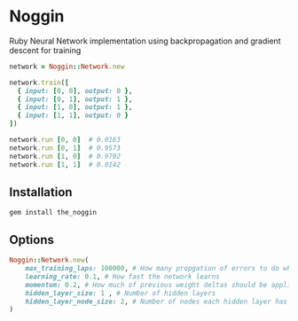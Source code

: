 # Noggin
Ruby Neural Network implementation using backpropagation and gradient descent for training


``` Ruby
network = Noggin::Network.new

network.train([
  { input: [0, 0], output: 0 },
  { input: [0, 1], output: 1 },
  { input: [1, 0], output: 1 },
  { input: [1, 1], output: 0 }
])

network.run [0, 0]  # 0.0163
network.run [0, 1]  # 0.9573
network.run [1, 0]  # 0.9702
network.run [1, 1]  # 0.0142

```

## Installation
``` gem install the_noggin ```

## Options
``` Ruby
Noggin::Network.new( 
    max_training_laps: 100000, # How many propgation of errors to do when training
    learning_rate: 0.1, # How fast the network learns
    momentum: 0.2, # How much of previous weight deltas should be applied to next delta  
    hidden_layer_size: 1 , # Number of hidden layers
    hidden_layer_node_size: 2, # Number of nodes each hidden layer has
)
```
